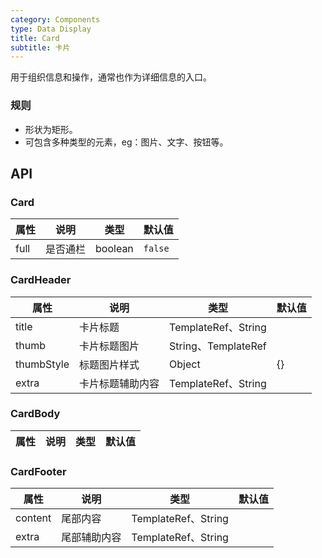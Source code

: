 ```yaml
---
category: Components
type: Data Display
title: Card
subtitle: 卡片
---
```



用于组织信息和操作，通常也作为详细信息的入口。

### 规则
- 形状为矩形。
- 可包含多种类型的元素，eg：图片、文字、按钮等。

## API

### Card

属性 | 说明 | 类型 | 默认值
----|-----|------|------
|   full  |  是否通栏  | boolean | `false` |

### CardHeader

属性 | 说明 | 类型 | 默认值
----|-----|------|------
|title| 卡片标题 | TemplateRef、String | <span> </span> |
|thumb| 卡片标题图片 | String、TemplateRef | <span> </span> |
|thumbStyle| 标题图片样式 | Object | {} |
|extra| 卡片标题辅助内容 | TemplateRef、String | <span> </span> |

### CardBody

属性 | 说明 | 类型 | 默认值
----|-----|------|------

### CardFooter

属性 | 说明 | 类型 | 默认值
----|-----|------|------
|content|尾部内容 | TemplateRef、String | <span> </span> |
|extra| 尾部辅助内容 | TemplateRef、String | <span> </span> |
